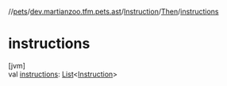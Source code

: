 //[pets](../../../../index.md)/[dev.martianzoo.tfm.pets.ast](../../index.md)/[Instruction](../index.md)/[Then](index.md)/[instructions](instructions.md)

# instructions

[jvm]\
val [instructions](instructions.md): [List](https://kotlinlang.org/api/latest/jvm/stdlib/kotlin.collections/-list/index.html)&lt;[Instruction](../index.md)&gt;
